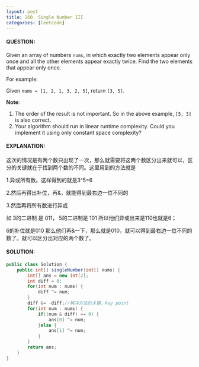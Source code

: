 ```yaml
---
layout: post
title: 260. Single Number III
categories: [leetcode]
---
```


#### QUESTION:

Given an array of numbers `nums`, in which exactly two elements appear only once and all the other elements appear exactly twice. Find the two elements that appear only once.

For example:

Given `nums = [1, 2, 1, 3, 2, 5]`, return `[3, 5]`.

**Note**:

1. The order of the result is not important. So in the above example, `[5, 3]` is also correct.
2. Your algorithm should run in linear runtime complexity. Could you implement it using only constant space complexity?

#### EXPLANATION:

这次的情况是有两个数只出现了一次，那么就需要将这两个数区分出来就可以，区分的关键就在于找到两个数的不同。这里用到的方法就是

1.异或所有数。这样得到的就是3^5=6

2.然后再得出补位，再&，就能得到最右边一位不同的

3.然后再将所有数进行异或

如 3的二进制 是 011， 5的二进制是 101 所以他们异或出来是110也就是6；

6的补位就是010 那么他们再&一下，那么就是010，就可以得到最右边一位不同的数了。就可以区分出对应的两个数了。

#### SOLUTION:

```JAVA
public class Solution {
    public int[] singleNumber(int[] nums) {
        int[] ans = new int[2];
        int diff = 0;
        for(int num : nums) {
            diff ^= num;
        }
        diff &= -diff;//解决方法的关键，key point
        for(int num : nums) {
            if((num & diff) == 0) {
                ans[0] ^= num;
            }else {
                ans[1] ^= num;
            }
        }
        return ans;
    }
}
```

